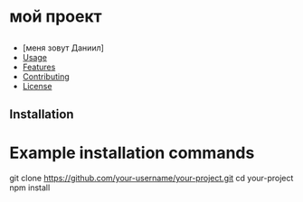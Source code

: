# мой проект



## 
- [меня зовут Даниил]
- [Usage](#usage)
- [Features](#features)
- [Contributing](#contributing)
- [License](#license)

## Installation


# Example installation commands
git clone https://github.com/your-username/your-project.git
cd your-project
npm install
